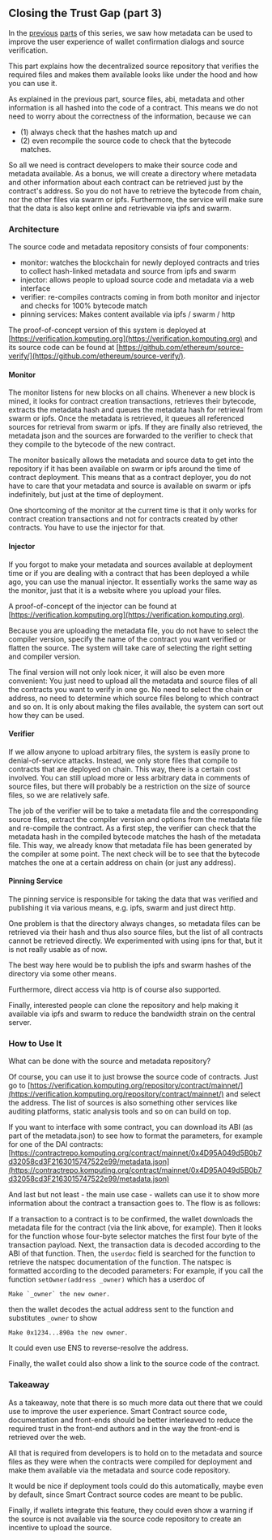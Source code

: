 ## Closing the Trust Gap (part 3)

In the [previous](./part1) [parts](./part2) of this series,
we saw how metadata can be used to improve the user
experience of wallet confirmation dialogs and
source verification.

This part explains how the decentralized source repository
that verifies the required files and makes them available
looks like under the hood and how you can use it.

As explained in the previous part, source files, abi, metadata
and other information is all hashed into the code of a contract.
This means we do not need to worry about the correctness of
the information, because we can

 - (1) always check that the hashes match up and
 - (2) even recompile the source code to check that the bytecode matches.

So all we need is contract developers to make their source code and
metadata available. As a bonus, we will create a directory where
metadata and other information about each contract can be retrieved
just by the contract's address. So you do not have to retrieve the bytecode from chain,
nor the other files via swarm or ipfs. Furthermore,
the service will make sure that the data is also kept online and retrievable
via ipfs and swarm.

### Architecture

The source code and metadata repository consists of four components:

 - monitor: watches the blockchain for newly deployed contracts and tries to collect hash-linked metadata and source from ipfs and swarm
 - injector: allows people to upload source code and metadata via a web interface
 - verifier: re-compiles contracts coming in from both monitor and injector and checks for 100% bytecode match
 - pinning services: Makes content available via ipfs / swarm / http

The proof-of-concept version of this system is deployed at [https://verification.komputing.org](https://verification.komputing.org)
and its source code can be found at [https://github.com/ethereum/source-verify/](https://github.com/ethereum/source-verify/).

#### Monitor

The monitor listens for new blocks on all chains. Whenever a new block is mined,
it looks for contract creation transactions, retrieves their bytecode,
extracts the metadata hash and queues the metadata hash for retrieval
from swarm or ipfs.
Once the metadata is retrieved, it queues all referenced sources for
retrieval from swarm or ipfs. If they are finally also retrieved,
the metadata json and the sources are forwarded to the verifier
to check that they compile to the bytecode of the new contract.

The monitor basically allows the metadata and source data to get
into the repository if it has been available on swarm or ipfs
around the time of contract deployment. This means that as a contract deployer,
you do not have to care that your metadata and source is available on
swarm or ipfs indefinitely, but just at the time of deployment.

One shortcoming of the monitor at the current time is that
it only works for contract creation transactions and not for
contracts created by other contracts. You have to use the injector
for that.

#### Injector

If you forgot to make your metadata and sources available at deployment time
or if you are dealing with a contract that has been deployed a while ago,
you can use the manual injector. It essentially works the same way
as the monitor, just that it is a website where you upload your files.

A proof-of-concept of the injector can be found at [https://verification.komputing.org](https://verification.komputing.org).

Because you are uploading the metadata file,
you do not have to select the compiler version, specify
the name of the contract you want verified or flatten the source.
The system will take care of selecting the right setting and
compiler version.

The final version will not only look nicer, it will also be even more
convenient: You just need to upload all the metadata and source files
of all the contracts you want to verify in one go. No need to select the
chain or address, no need to determine which source files belong
to which contract and so on. It is only about making the files available,
the system can sort out how they can be used.

#### Verifier

If we allow anyone to upload arbitrary files, the system is easily
prone to denial-of-service attacks. Instead, we only store files
that compile to contracts that are deployed on chain. This way,
there is a certain cost involved. You can still upload
more or less arbitrary data in comments of source files, but
there will probably be a restriction on the size of source files,
so we are relatively safe.

The job of the verifier will be to take a metadata file and the
corresponding source files, extract the compiler version and
options from the metadata file and re-compile the contract.
As a first step, the verifier can check that the metadata hash
in the compiled bytecode matches the hash of the metadata file.
This way, we already know that metadata file has been generated
by the compiler at some point. The next check will be to see
that the bytecode matches the one at a certain address on chain
(or just any address).

#### Pinning Service

The pinning service is responsible for taking the data that
was verified and publishing it via various means, e.g.
ipfs, swarm and just direct http.

One problem is that the directory always changes, so
metadata files can be retrieved via their hash and thus also
source files, but the list of all contracts cannot be
retrieved directly. We experimented with using ipns for that,
but it is not really usable as of now.

The best way here would be to publish the ipfs and swarm hashes
of the directory via some other means.

Furthermore, direct access via http is of course also supported.

Finally, interested people can clone the repository and help
making it available via ipfs and swarm to reduce
the bandwidth strain on the central server.

### How to Use It

What can be done with the source and metadata repository?

Of course, you can use it to just browse the source code of contracts.
Just go to [https://verification.komputing.org/repository/contract/mainnet/](https://verification.komputing.org/repository/contract/mainnet/) and select the address.
The list of sources is also something other services like auditing platforms,
static analysis tools and so on can build on top.

If you want to interface with some contract, you can download its ABI
(as part of the metadata.json)
to see how to format the parameters, for example for one of the DAI
contracts: [https://contractrepo.komputing.org/contract/mainnet/0x4D95A049d5B0b7d32058cd3F2163015747522e99/metadata.json](https://contractrepo.komputing.org/contract/mainnet/0x4D95A049d5B0b7d32058cd3F2163015747522e99/metadata.json)

And last but not least - the main use case - wallets can use it to
show more information about the contract a transaction goes to.
The flow is as follows:

If a transaction to a contract is to be confirmed, the wallet
downloads the metadata file for the contract (via the link above, for example).
Then it looks for the function whose four-byte selector matches the first
four byte of the transaction payload. Next, the transaction data
is decoded according to the ABI of that function. Then, the
``userdoc`` field is searched for the function to retrieve the
natspec documentation of the function. The natspec
is formatted according to the decoded parameters:
For example, if you call the function `setOwner(address _owner)`
which has a userdoc of

    Make `_owner` the new owner.

then the wallet decodes the actual address sent to the function
and substitutes `_owner` to show

    Make 0x1234...890a the new owner.

It could even use ENS to reverse-resolve the address.

Finally, the wallet could also show a link to the source code
of the contract.


### Takeaway

As a takeaway, note that there is so much more data out there
that we could use to improve the user experience.
Smart Contract source code, documentation and front-ends
should be better interleaved to reduce the required trust
in the front-end authors and in the way the front-end is
retrieved over the web.

All that is required from developers is to hold on to
the metadata and source files as they were when the contracts
were compiled for deployment and make them available via
the metadata and source code repository.

It would be nice if deployment tools could do this automatically,
maybe even by default, since Smart Contract source codes
are meant to be public.

Finally, if wallets integrate this feature, they could even
show a warning if the source is not available via the source
code repository to create an incentive to upload the source.
